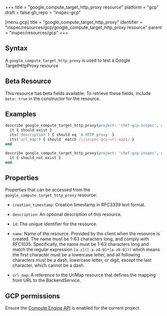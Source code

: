 +++
title = "google_compute_target_http_proxy resource"
platform = "gcp"
draft = false
gh_repo = "inspec-gcp"

[menu.gcp]
title = "google_compute_target_http_proxy"
identifier = "inspec/resources/gcp/google_compute_target_http_proxy resource"
parent = "inspec/resources/gcp"
+++

## Syntax

A `google_compute_target_http_proxy` is used to test a Google TargetHttpProxy resource


## Beta Resource
This resource has beta fields available. To retrieve these fields, include `beta: true` in the constructor for the resource.

## Examples

```ruby
describe google_compute_target_http_proxy(project: 'chef-gcp-inspec', name: 'inspec-gcp-http-proxy') do
  it { should exist }
  its('description') { should eq 'A HTTP proxy' }
  its('url_map') { should  match /\/inspec-gcp-url-map$/ }
end

describe google_compute_target_http_proxy(project: 'chef-gcp-inspec', name: 'nonexistent') do
  it { should_not exist }
end
```

## Properties

Properties that can be accessed from the `google_compute_target_http_proxy` resource:


  * `creation_timestamp`: Creation timestamp in RFC3339 text format.

  * `description`: An optional description of this resource.

  * `id`: The unique identifier for the resource.

  * `name`: Name of the resource. Provided by the client when the resource is created. The name must be 1-63 characters long, and comply with RFC1035. Specifically, the name must be 1-63 characters long and match the regular expression `[a-z]([-a-z0-9]*[a-z0-9])?` which means the first character must be a lowercase letter, and all following characters must be a dash, lowercase letter, or digit, except the last character, which cannot be a dash.

  * `url_map`: A reference to the UrlMap resource that defines the mapping from URL to the BackendService.


## GCP permissions

Ensure the [Compute Engine API](https://console.cloud.google.com/apis/library/compute.googleapis.com/) is enabled for the current project.
